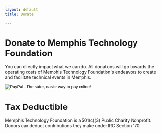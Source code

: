 ```yaml
---
layout: default
title: Donate

---
```

# Donate to Memphis Technology Foundation

You can directly impact what we can do. All donations will go towards the operating costs of Memphis Technology Foundation's endeavors to create and facilitate technical events in Memphis.

<form action="https://www.paypal.com/cgi-bin/webscr" method="post" target="_top">
<input type="hidden" name="cmd" value="_s-xclick">
<input type="hidden" name="hosted_button_id" value="4YXXBRPT6NLGY">
<input type="image" src="https://www.paypalobjects.com/en_US/i/btn/btn_donateCC_LG.gif" border="0" name="submit" alt="PayPal - The safer, easier way to pay online!">
<img alt="" border="0" src="https://www.paypalobjects.com/en_US/i/scr/pixel.gif" width="1" height="1">
</form>

# Tax Deductible

Memphis Technology Foundation is a 501(c)(3) Public Charity Nonprofit. Donors can deduct contributions they make under IRC Section 170.
 
